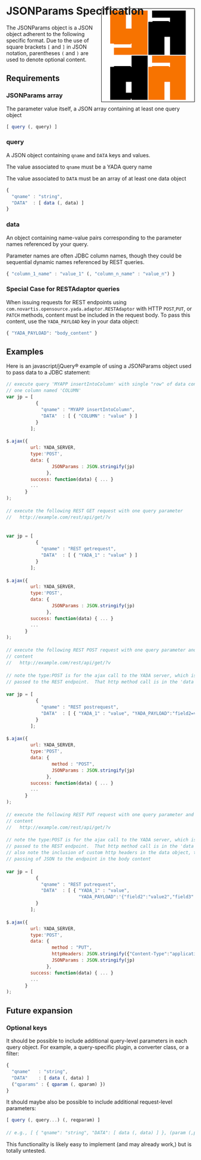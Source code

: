 # JSONParams Specification

<div style="float:right;margin-top:-43px;">
    <img src="../resources/images/blox250.png"/>
</div>


The JSONParams object is a JSON object adherent to the following specific format. Due to the use of square brackets `[` and `]` in JSON notation, parentheses `(` and `)` are used to denote optional content.

## Requirements

### JSONParams array
The parameter value itself, a JSON array containing at least one query object

```javascript
[ query (, query) ]
```

### query
A JSON object containing `qname` and `DATA` keys and values.

The value associated to `qname` must be a YADA query name

The value associated to `DATA` must be an array of at least one data object

```javascript
{
  "qname" : "string",
  "DATA"  : [ data (, data) ]
}
```

### data

An object containing name-value pairs corresponding to the parameter names referenced by your query.

Parameter names are often JDBC column names, though they could be sequential dynamic names referenced by REST queries.

```javascript
{ "column_1_name" : "value_1" (, "column_n_name" : "value_n") }
```

### Special Case for RESTAdaptor queries
When issuing requests for REST endpoints using `com.novartis.opensource.yada.adaptor.RESTAdaptor` with HTTP `POST`,`PUT`, or `PATCH` methods, content must be included in the request body. To pass this content, use the `YADA_PAYLOAD` key in your data object:

```javascript
{ "YADA_PAYLOAD": "body_content" }
```

## Examples
Here is an javascript/jQuery® example of using a JSONParams object used to pass data to a JDBC statement:

```javascript
// execute query 'MYAPP insertIntoColumn' with single "row" of data containing
// one column named 'COLUMN'
var jp = [
           {
             "qname" : "MYAPP insertIntoColumn",
             "DATA"  : [ { "COLUMN" : "value" } ]
           }
         ];

$.ajax({
         url: YADA_SERVER,
         type:'POST',
         data: {
                 JSONParams : JSON.stringify(jp)
               },
         success: function(data) { ... }
         ...
       }
);

// execute the following REST GET request with one query parameter
//   http://example.com/rest/api/get/?v


var jp = [
           {
             "qname" : "REST getrequest",
             "DATA"  : [ { "YADA_1" : "value" } ]
           }
         ];

$.ajax({
         url: YADA_SERVER,
         type:'POST',
         data: {
                 JSONParams : JSON.stringify(jp)
               },
         success: function(data) { ... }
         ...
       }
);

// execute the following REST POST request with one query parameter and body
// content
//   http://example.com/rest/api/get/?v

// note the type:POST is for the ajax call to the YADA server, which is not
// passed to the REST endpoint.  That http method call is in the 'data' object

var jp = [
           {
             "qname" : "REST postrequest",
             "DATA"  : [ { "YADA_1" : "value", "YADA_PAYLOAD":"field2=value2&field3=value3"} ]
           }
         ];

$.ajax({
         url: YADA_SERVER,
         type:'POST',
         data: {
                 method : "POST",
                 JSONParams : JSON.stringify(jp)
               },
         success: function(data) { ... }
         ...
       }
);

// execute the following REST PUT request with one query parameter and body
// content
//   http://example.com/rest/api/get/?v

// note the type:POST is for the ajax call to the YADA server, which is not
// passed to the REST endpoint.  That http method call is in the 'data' object
// also note the inclusion of custom http headers in the data object, to enable
// passing of JSON to the endpoint in the body content

var jp = [
           {
             "qname" : "REST putrequest",
             "DATA"  : [ { "YADA_1" : "value",
                           "YADA_PAYLOAD":'{"field2":"value2","field3":"value3"}'} ]
           }
         ];

$.ajax({
         url: YADA_SERVER,
         type:'POST',
         data: {
                 method : "PUT",
                 httpHeaders: JSON.stringify({"Content-Type":"application/json"}),
                 JSONParams : JSON.stringify(jp)
               },
         success: function(data) { ... }
         ...
       }
);
```


## Future expansion

### Optional keys

It should be possible to include additional query-level parameters in each query object. For example, a query-specific plugin, a converter class, or a filter:


```javascript
{
  "qname"   : "string",
  "DATA"    : [ data (, data) ]
  ("qparams" : { qparam (, qparam) })
}
```
It should maybe also be possible to include additional request-level parameters:

```javascript
[ query (, query...) (, reqparam) ]

// e.g., [ { "qname": "string", "DATA": [ data (, data) ] }, (param (,param...)) ]
```

This functionality is likely easy to implement (and may already work,) but is totally untested.
